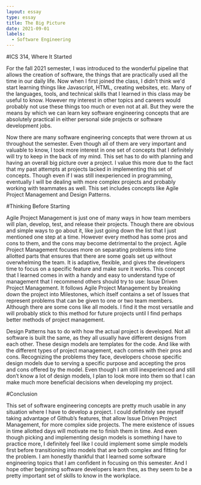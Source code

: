```yaml
---
layout: essay
type: essay
title: The Big Picture
date: 2021-09-01
labels:
  - Software Engineering
---
```

#ICS 314, Where It Started

For the fall 2021 semester, I was introduced to the wonderful pipeline that allows the creation of software, the things that are practically used all the time in our daily life. Now when I first joined the class, I didn’t think we'd start learning things like Javascript, HTML, creating websites, etc. Many of the languages, tools, and technical skills that I learned in this class may be useful to know. However my interest in other topics and careers would probably not use these things too much or even not at all. But they were the means by which we can learn key software engineering concepts that are absolutely practical in either personal side projects or software development jobs.

Now there are many software engineering concepts that were thrown at us throughout the semester. Even though all of them are very important and valuable to know, I took more interest in one set of concepts that I definitely will try to keep in the back of my mind. This set has to do with planning and having an overall big picture over a project. I value this more due to the fact that my past attempts at projects lacked in implementing this set of concepts. Though even if I was still inexperienced in programming, eventually I will be dealing with more complex projects and probably working with teammates as well. This set includes concepts like Agile Project Management and Design Patterns. 

#Thinking Before Starting

Agile Project Management is just one of many ways in how team members will plan, develop, test, and release their projects. Though there are obvious and simple ways to go about it, like just going down the list that I just mentioned one step at a time. However every method has some pros and cons to them, and the cons may become detrimental to the project. Agile Project Management focuses more on separating problems into time allotted parts that ensures that there are some goals set up without overwhelming the team. It is adaptive, flexible, and gives the developers time to focus on a specific feature and make sure it works. This concept that I learned comes in with a handy and easy to understand type of management that I recommend others should try to use: Issue Driven Project Management. It follows Agile Project Management by breaking down the project into Milestones, which itself contains a set of Issues that represent problems that can be given to one or two team members. Although there are some cons like all models. I find it the most versatile and will probably stick to this method for future projects until I find perhaps better methods of project management.

Design Patterns has to do with how the actual project is developed. Not all software is built the same, as they all usually have different designs from each other. These design models are templates for the code. And like with the different types of project management, each comes with their pros and cons. Recognizing the problems they face, developers choose specific design models due to serving a specific purpose and accepting the pros and cons offered by the model. Even though I am still inexperienced and still don’t know a lot of design models, I plan to look more into them so that I can make much more beneficial decisions when developing my project.

#Conclusion

This set of software engineering concepts are pretty much usable in any situation where I have to develop a project. I could definitely see myself taking advantage of Github’s features, that allow Issue Driven Project Management, for more complex side projects. The mere existence of issues in time allotted days will motivate me to finish them in time. And even though picking and implementing design models is something I have to practice more, I definitely feel like I could implement some simple models first before transitioning into models that are both complex and fitting for the problem. I am honestly thankful that I learned some software engineering topics that I am confident in focusing on this semester. And I hope other beginning software developers learn thes, as they seem to be a pretty important set of skills to know in the workplace.
